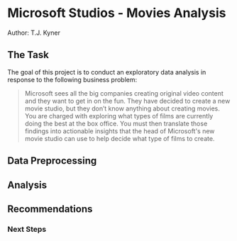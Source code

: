 # Microsoft Studios - Movies Analysis
Author: T.J. Kyner

## The Task
The goal of this project is to conduct an exploratory data analysis in response to the following business problem:
>Microsoft sees all the big companies creating original video content and they want to get in on the fun. They have decided to create a new movie studio, but they don’t know anything about creating movies. You are charged with exploring what types of films are currently doing the best at the box office. You must then translate those findings into actionable insights that the head of Microsoft's new movie studio can use to help decide what type of films to create.

## Data Preprocessing

## Analysis

## Recommendations

### Next Steps
